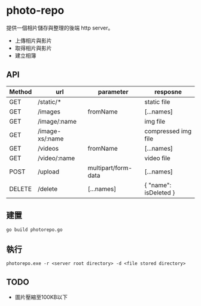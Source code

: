 # photo-repo

提供一個相片儲存與整理的後端 http server。
 - 上傳相片與影片
 - 取得相片與影片
 - 建立相簿

## API
| Method | url | parameter | resposne |
| ------ | ------ | ------ | ------ |
| GET | /static/* | | static file |
| GET | /images | fromName | [...names] |
| GET | /image/:name | | img file |
| GET | /image-xs/:name | | compressed img file |
| GET | /videos | fromName | [...names] |
| GET | /video/:name | | video file |
| POST | /upload | multipart/form-data | [...names] |
| DELETE | /delete | [...names] | { "name": isDeleted } |

## 建置
`go build photorepo.go`

## 執行
`photorepo.exe -r <server root directory> -d <file stored directory>`

## TODO
 - 圖片壓縮至100KB以下
